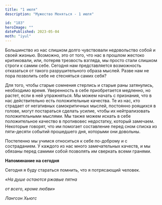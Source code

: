 ```yaml
---
title: "1 июля"
description: "Мужество Меняться - 1 июля"

id: "183"
heroImage: ""
datePublished: 2023-05-04
moth: "iyul"
---
```


Большинство из нас слишком долго чувствовали недовольство собой и своей
жизнью. Возможно, это от того, что нас в прошлом жестоко критиковали, или,
потеряв трезвость взгляда, мы просто стали слишком строги к самим себе.
Сегодня нам представляется возможность отказаться от такого разрушительного
образа мыслей. Разве нам не пора позволить себе не стесняться самих себя?

Для того, чтобы старые сомнения стерлись и старые раны затянулись, необходимо
время. Уверенность в себе приобретается медленно, но растет, если в ней
упражняться. Мы можем начать с признания, что в нас действительно есть
положительные качества. Те из нас, кто страдает от негативных самокритичных
мыслей, постоянно роящихся в голове, могут постараться сделать усилие, чтобы
их нейтрализовать положительными мыслями. Мы также можем искать в себе
положительное качество в противовес недостатку, который замечаем. Некоторые
говорят, что им помогает составление перед сном списка из пяти-десяти событий
прошедшего дня, которыми они довольны.

Постепенно мы учимся относиться к себе по-доброму и с состраданием. У каждого
из нас много замечательных качеств, и мы обязаны перед самими собой позволять
им сверкать всеми гранями.

**Напоминание на сегодня**

Сегодня я буду стараться помнить, что я потрясающий человек.

_«На душе остаются ржавые пятна_

_от всего, кроме любви»_

_Лангсон Хьюгс_
